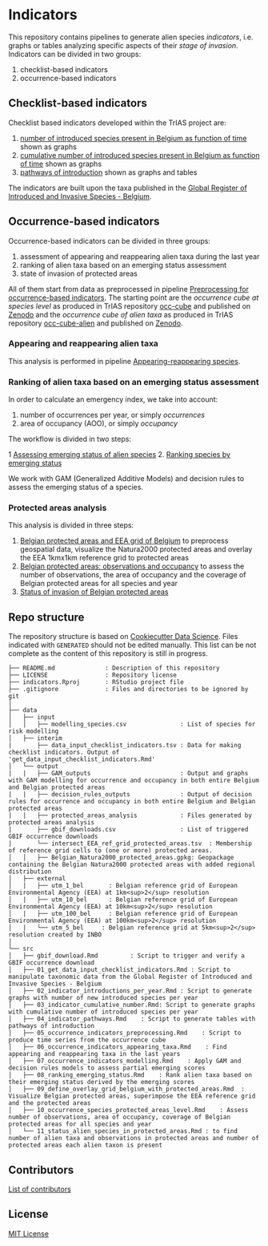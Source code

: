 # Indicators

This repository contains pipelines to generate alien species _indicators_, i.e. graphs or tables analyzing specific aspects of their _stage of invasion_. Indicators can be divided in two groups:

1. checklist-based indicators
2. occurrence-based indicators

## Checklist-based indicators

Checklist based indicators developed within the TrIAS project are:

1. [number of introduced species present in Belgium as function of time](https://trias-project.github.io/indicators/02_indicator_introductions_per_year.html) shown as graphs
2. [cumulative number of introduced species present in Belgium as function of time](https://trias-project.github.io/indicators/03_indicator_cumulative_number.html) shown as graphs
3. [pathways of introduction](https://trias-project.github.io/indicators/04_indicator_pathways.html) shown as graphs and tables

The indicators are built upon the taxa published in the [Global Register of Introduced and Invasive Species - Belgium](https://doi.org/10.15468/xoidmd).

## Occurrence-based indicators

Occurrence-based indicators can be divided in three groups:

1. assessment of appearing and reappearing alien taxa during the last year
2. ranking of alien taxa based on an emerging status assessment
3. state of invasion of protected areas

All of them start from data as preprocessed in pipeline [Preprocessing for occurrence-based indicators](https://trias-project.github.io/indicators/05_occurrence_indicators_preprocessing.html). The starting point are the *occurrence cube at species level* as produced in TrIAS repository [occ-cube](https://github.com/trias-project/occ-cube) and published on [Zenodo](https://zenodo.org/record/3637911) and the *occurrence cube of alien taxa* as produced in TrIAS repository [occ-cube-alien](https://github.com/trias-project/occ-cube-alien) and published on [Zenodo](https://zenodo.org/record/3635510).

### Appearing and reappearing alien taxa 

This analysis is performed in pipeline [Appearing-reappearing species](https://trias-project.github.io/indicators/06_occurrence_indicators_appearing_taxa.html).

### Ranking of alien taxa based on an emerging status assessment

In order to calculate an emergency index, we take into account:

1. number of occurrences per year, or simply _occurrences_
2. area of occupancy (AOO), or simply _occupancy_

The workflow is divided in two steps:

1 [Assessing emerging status of alien species](https://trias-project.github.io/indicators/07_occurrence_indicators_modelling.html)
2. [Ranking species by emerging status](https://trias-project.github.io/indicators/08_ranking_emerging_status.html)

We work with GAM (Generalized Additive Models) and decision rules to assess the emerging status of a species.

### Protected areas analysis 

This analysis is divided in three steps:

1. [Belgian protected areas and EEA grid of Belgium](https://trias-project.github.io/indicators/09_define_overlay_grid_belgium_with_protected_areas.html) to preprocess geospatial data, visualize the Natura2000 protected areas and overlay the EEA 1kmx1km reference grid to protected areas
2. [Belgian protected areas: observations and occupancy](https://trias-project.github.io/indicators/10_species_observations_occupancy_in_protected_areas.html) to assess the number of observations, the area of occupancy and the coverage of Belgian protected areas for all species and year
3. [Status of invasion of Belgian protected areas](https://trias-project.github.io/indicators/11_status_alien_species_in_protected_areas.html)

## Repo structure

The repository structure is based on [Cookiecutter Data Science](http://drivendata.github.io/cookiecutter-data-science/). Files indicated with `GENERATED` should not be edited manually. This list can be not complete as the content of this repository is still in progress.

```
├── README.md              : Description of this repository
├── LICENSE                : Repository license
├── indicators.Rproj       : RStudio project file
├── .gitignore             : Files and directories to be ignored by git
│
├── data
│   ├── input
│   │   ├── modelling_species.csv               : List of species for risk modelling
│   ├── interim
|       ├── data_input_checklist_indicators.tsv : Data for making checklist indicators. Output of 'get_data_input_checklist_indicators.Rmd'
│   └── output
|   |   ├── GAM_outputs                         : Output and graphs with GAM modelling for occurrence and occupancy in both entire Belgium and Belgian protected areas 
|   |   ├── decision_rules_outputs              : Output of decision rules for occurrence and occupancy in both entire Belgium and Belgian protected areas
|   |   ├── protected_areas_analysis            : Files generated by protected areas analysis
|       ├── gbif_downloads.csv                  : List of triggered GBIF occurrence downloads 
|       └── intersect_EEA_ref_grid_protected_areas.tsv  : Membership of reference grid cells to (one or more) protected areas.
│   │   ├── Belgian_Natura2000_protected_areas.gpkg: Geopackage containing the Belgian Natura2000 protected areas with added regional distribution 
│   ├── external
│   |   ├── utm_1_bel       : Belgian reference grid of European Environmental Agency (EEA) at 1km<sup>2</sup> resolution
│   |   ├── utm_10_bel      : Belgian reference grid of European Environmental Agency (EEA) at 10km<sup>2</sup> resolution
│   |   ├── utm_100_bel     : Belgian reference grid of European Environmental Agency (EEA) at 100km<sup>2</sup> resolution
│   |   └── utm_5_bel     : Belgian reference grid at 5km<sup>2</sup> resolution created by INBO
│
└── src
│   ├── gbif_download.Rmd         : Script to trigger and verify a GBIF occurrence download
│   ├── 01_get_data_input_checklist_indicators.Rmd : Script to manipulate taxonomic data from the Global Register of Introduced and Invasive Species - Belgium
│   ├── 02_indicator_introductions_per_year.Rmd : Script to generate graphs with number of new introduced species per year
│   ├── 03_indicator_cumulative_number.Rmd: Script to generate graphs with cumulative number of introduced species per year
│   ├── 04_indicator_pathways.Rmd    : Script to generate tables with pathways of introduction
│   ├── 05_occurrence_indicators_preprocessing.Rmd    : Script to produce time series from the occurrence cube
│   ├── 06_occurrence_indicators_appearing_taxa.Rmd    : Find appearing and reappearing taxa in the last years
│   ├── 07_occurrence_indicators_modelling.Rmd    : Apply GAM and decision rules models to assess partial emerging scores
│   ├── 08_ranking_emerging_status.Rmd    : Rank alien taxa based on their emerging status derived by the emerging scores
│   ├── 09_define_overlay_grid_belgium_with_protected_areas.Rmd  : Visualize Belgian protected areas, superimpose the EEA reference grid and the protected areas
│   ├── 10_occurrence_species_protected_areas_level.Rmd    : Assess number of observations, area of occupancy, coverage of Belgian protected areas for all species and year
│   └── 11_status_alien_species_in_protected_areas.Rmd : to find number of alien taxa and observations in protected areas and number of protected areas each alien taxon is present
```

## Contributors

[List of contributors](https://github.com/trias-project/indicators/contributors)

## License

[MIT License](LICENSE)
